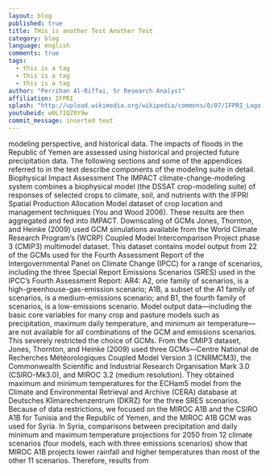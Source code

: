 ```yaml
---
layout: blog
published: true
title: THis is another Test Another Test
category: blog
language: english
comments: true
tags: 
  - this is a tag
  - this is a tag
  - this is a tag
author: "Perrihan Al-Riffai, Sr Research Analyst"
affiliation: IFPRI
splash: "http://upload.wikimedia.org/wikipedia/commons/0/07/IFPRI_Logo.jpg"
youtubeid: w0L7IQZ0Y9w
commit_message: inserted text
---
```

modeling perspective, and historical data. The impacts of floods in the Republic of Yemen are assessed using historical and projected future precipitation data.
The following sections and some of the appendices referred to in the text describe components of the modeling suite in detail. Biophysical Impact Assessment
The IMPACT climate-change-modeling system combines a biophysical model (the DSSAT crop-modeling suite) of responses of selected crops to climate, soil, and nutrients with the IFPRI Spatial Production Allocation Model dataset of crop location and management techniques (You and Wood 2006). These results are then aggregated and fed into IMPACT. Downscaling of GCMs Jones, Thornton, and Heinke (2009) used GCM simulations available from the World Climate Research Program’s (WCRP) Coupled Model Intercomparison Project phase 3 (CMIP3) multimodel dataset. This dataset contains model output from 22 of the GCMs used for the Fourth Assessment Report of the Intergovernmental Panel on Climate Change (IPCC) for a range of scenarios, including the three Special Report Emissions Scenarios (SRES) used in the IPCC’s Fourth Assessment Report: AR4: A2, one family of scenarios, is a high-greenhouse-gas-emission scenario; A1B, a subset of the A1 family of
scenarios, is a medium-emissions scenario; and B1, the fourth family of scenarios, is a low-emissions scenario. Model output data—including the basic core variables for many crop and pasture models such as precipitation, maximum daily temperature, and minimum air temperature—are not available for all combinations of the GCM and emissions scenarios. This severely restricted the choice of GCMs. From the CMIP3 dataset, Jones, Thornton, and Heinke (2009) used three GCMs—Centre National
de Recherches Météorologiques Coupled Model Version 3 (CNRMCM3), the Commonwealth Scientific and Industrial Research Organisation Mark 3.0 (CSIRO-Mk3.0), and MIROC 3.2 (medium resolution). They obtained maximum and minimum temperatures for the ECHam5 model from the Climate and Environmental Retrieval and Archive (CERA) database at Deutsches Klimarechenzentrum (DKRZ) for the three SRES scenarios. Because of data restrictions, we focused on the MIROC A1B and the CSIRO A1B for Tunisia and
the Republic of Yemen, and the MIROC A1B GCM was used for Syria. In Syria, comparisons between precipitation and daily minimum and maximum temperature projections for 2050 from 12 climate scenarios (four models, each with three emissions scenarios) show that MIROC A1B projects lower rainfall and higher temperatures than most of the other 11 scenarios. Therefore, results from